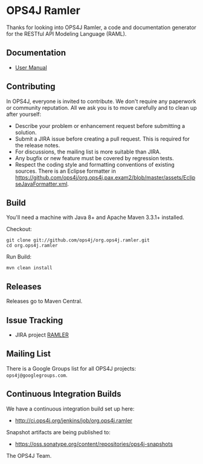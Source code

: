 # OPS4J Ramler

Thanks for looking into OPS4J Ramler, a code and documentation generator for the
RESTful API Modeling Language (RAML).

## Documentation

* [User Manual](http://ops4j.github.io/ramler/latest/)

## Contributing

In OPS4J, everyone is invited to contribute. We don't require any paperwork or community reputation.
All we ask you is to move carefully and to clean up after yourself: 

* Describe your problem or enhancement request before submitting a solution.
* Submit a JIRA issue before creating a pull request. This is required for the release notes.
* For discussions, the mailing list is more suitable than JIRA.
* Any bugfix or new feature must be covered by regression tests.
* Respect the coding style and formatting conventions of existing sources. There is an Eclipse
formatter in <https://github.com/ops4j/org.ops4j.pax.exam2/blob/master/assets/EclipseJavaFormatter.xml>.
 
## Build

You'll need a machine with Java 8+ and Apache Maven 3.3.1+ installed.

Checkout:

    git clone git://github.com/ops4j/org.ops4j.ramler.git
    cd org.ops4j.ramler

Run Build:

    mvn clean install

## Releases

Releases go to Maven Central.

## Issue Tracking

* JIRA project [RAMLER](http://team.ops4j.org/browse/RAMLER)

## Mailing List

There is a Google Groups list for all OPS4J projects: `ops4j@googlegroups.com`.

## Continuous Integration Builds

We have a continuous integration build set up here:

* <http://ci.ops4j.org/jenkins/job/org.ops4j.ramler>

Snapshot artifacts are being published to:

* <https://oss.sonatype.org/content/repositories/ops4j-snapshots>


The OPS4J Team.

